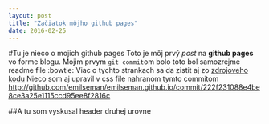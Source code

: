```yaml
---
layout: post
title: "Začiatok môjho github pages"
date: 2016-02-25
---
```

#Tu je nieco o mojich github pages
Toto je môj prvý _post_ na **github pages** vo forme blogu.
Mojim prvym `git commit`om bolo toto bol samozrejme readme file :bowtie:
Viac o tychto strankach sa da zistit aj zo [zdrojoveho kodu](https://github.com/emilseman/emilseman.github.io/)
Nieco som aj upravil v css file nahranom tymto commitom http://github.com/emilseman/emilseman.github.io/commit/222f231088e4be8ce3a25e1115ccd95ee8f2816c

##A tu som vyskusal header druhej urovne
